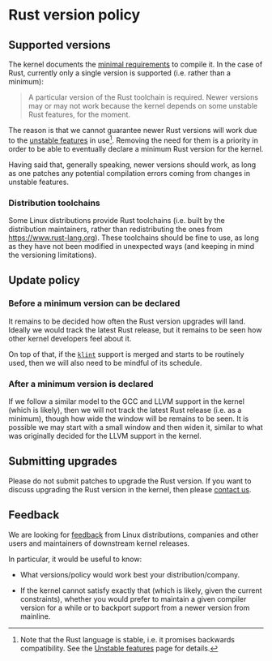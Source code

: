 # Rust version policy

## Supported versions

The kernel documents the [minimal requirements](https://docs.kernel.org/process/changes.html) to compile it. In the case of Rust, currently only a single version is supported (i.e. rather than a minimum):

> A particular version of the Rust toolchain is required. Newer versions may or may not work because the kernel depends on some unstable Rust features, for the moment.

The reason is that we cannot guarantee newer Rust versions will work due to the [unstable features](Unstable-features.md) in use[^rust-is-stable]. Removing the need for them is a priority in order to be able to eventually declare a minimum Rust version for the kernel.

Having said that, generally speaking, newer versions should work, as long as one patches any potential compilation errors coming from changes in unstable features.

[^rust-is-stable]: Note that the Rust language is stable, i.e. it promises backwards compatibility. See the [Unstable features](Unstable-features.md) page for details.

### Distribution toolchains

Some Linux distributions provide Rust toolchains (i.e. built by the distribution maintainers, rather than redistributing the ones from https://www.rust-lang.org). These toolchains should be fine to use, as long as they have not been modified in unexpected ways (and keeping in mind the versioning limitations).

## Update policy

### Before a minimum version can be declared

It remains to be decided how often the Rust version upgrades will land. Ideally we would track the latest Rust release, but it remains to be seen how other kernel developers feel about it.

On top of that, if the [`klint`](klint.md) support is merged and starts to be routinely used, then we will also need to be mindful of its schedule.

### After a minimum version is declared

If we follow a similar model to the GCC and LLVM support in the kernel (which is likely), then we will not track the latest Rust release (i.e. as a minimum), though how wide the window will be remains to be seen. It is possible we may start with a small window and then widen it, similar to what was originally decided for the LLVM support in the kernel.

## Submitting upgrades

Please do not submit patches to upgrade the Rust version. If you want to discuss upgrading the Rust version in the kernel, then please [contact us](Contact.md).

## Feedback

We are looking for [feedback](Contact.md) from Linux distributions, companies and other users and maintainers of downstream kernel releases.

In particular, it would be useful to know:

  - What versions/policy would work best your distribution/company.

  - If the kernel cannot satisfy exactly that (which is likely, given the current constraints), whether you would prefer to maintain a given compiler version for a while or to backport support from a newer version from mainline.
